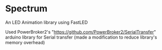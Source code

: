 # Spectrum
An LED Animation library using FastLED

Used PowerBroker2's "https://github.com/PowerBroker2/SerialTransfer" arduino library for Serial transfer (made a modification
to reduce library's memory overhead)
